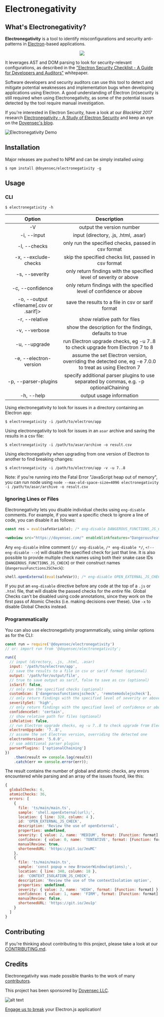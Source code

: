 # Electronegativity

## What's Electronegativity?

**Electronegativity** is a tool to identify misconfigurations and security anti-patterns in [Electron](https://electronjs.org/)-based applications.
<p align="center">
	<img src="https://github.com/doyensec/electronegativity/raw/master/docs/resources/img/electronegalogo.png">
</p>

It leverages AST and DOM parsing to look for security-relevant configurations, as described in the ["Electron Security Checklist - A Guide for Developers and Auditors"](https://doyensec.com/resources/us-17-Carettoni-Electronegativity-A-Study-Of-Electron-Security-wp.pdf) whitepaper.

Software developers and security auditors can use this tool to detect and mitigate potential weaknesses and implementation bugs when developing applications using Electron. A good understanding of Electron (in)security is still required when using Electronegativity, as some of the potential issues detected by the tool require manual investigation.

If you're interested in Electron Security, have a look at our *BlackHat 2017* research [Electronegativity - A Study of Electron Security](https://doyensec.com/resources/us-17-Carettoni-Electronegativity-A-Study-Of-Electron-Security.pdf) and keep an eye on the [Doyensec's blog](http://blog.doyensec.com).

![Electronegativity Demo](https://github.com/doyensec/electronegativity/raw/master/docs/resources/img/electrodemo.gif "Electronegativity Demo")

## Installation

Major releases are pushed to NPM and can be simply installed using:

```
$ npm install @doyensec/electronegativity -g
```

## Usage

### CLI

```
$ electronegativity -h
```

|    Option    |                 Description                       |
|:------------:|:-------------------------------------------------:|
| -V           | output the version number                         |
| -i, --input  | input (directory, .js, .html, .asar)               |
| -l, --checks | only run the specified checks, passed in csv format |
| -x, --exclude-checks <excludedCheckNames> | skip the specified checks list, passed in csv format |
| -s, --severity | only return findings with the specified level of severity or above |
| -c, --confidence | only return findings with the specified level of confidence or above |
| -o, --output <filename[.csv or .sarif]> | save the results to a file in csv or sarif format |
| -r, --relative | show relative path for files |
| -v, --verbose <bool> | show the description for the findings, defaults to true |
| -u, --upgrade <current version..target version> | run Electron upgrade checks, eg -u 7..8 to check upgrade from Electron 7 to 8 |
| -e, --electron-version <version> | assume the set Electron version, overriding the detected one, eg -e 7.0.0 to treat as using Electron 7 |
| -p, --parser-plugins <plugins> | specify additional parser plugins to use separated by commas, e.g. -p optionalChaining |
| -h, --help   | output usage information                          |


Using electronegativity to look for issues in a directory containing an Electron app:
```
$ electronegativity -i /path/to/electron/app
```

Using electronegativity to look for issues in an `asar` archive and saving the results in a csv file:
```
$ electronegativity -i /path/to/asar/archive -o result.csv
```

Using electronegativity when upgrading from one version of Electron to another to find breaking changes:
```
$ electronegativity -i /path/to/electron/app -v -u 7..8
```

Note: if you're running into the Fatal Error "JavaScript heap out of memory", you can run node using ```node --max-old-space-size=4096 electronegativity -i /path/to/asar/archive -o result.csv```

### Ignoring Lines or Files

Electronegativity lets you disable individual checks using `eng-disable` comments. For example, if you want a specific check to ignore a line of code, you can disable it as follows:

```js
const res = eval(safeVariable); /* eng-disable DANGEROUS_FUNCTIONS_JS_CHECK */
```

```html
<webview src="https://doyensec.com/" enableblinkfeatures="DangerousFeature"></webview> <!-- eng-disable BLINK_FEATURES_HTML_CHECK -->
```

Any `eng-disable` inline comment (`// eng-disable`, `/* eng-disable */`, `<!-- eng-disable -->`) will disable the specified check for just that line. It is also possible to provide multiple check names using both their snake case IDs (`DANGEROUS_FUNCTIONS_JS_CHECK`) or their construct names (`dangerousFunctionsJSCheck`):

```js
shell.openExternal(eval(safeVar)); /* eng-disable OPEN_EXTERNAL_JS_CHECK DANGEROUS_FUNCTIONS_JS_CHECK */
```

If you put an `eng-disable` directive before any code at the top of a `.js` or `.html` file, that will disable the passed checks for the *entire* file. Global Checks can't be disabled using code annotations, since they work on the first pass of Atomic Checks (i.e. making decisions over these). Use `-x` to disable Global Checks instead.

### Programmatically

You can also use electronegativity programmatically, using similar options as for the CLI:

```js
const run = require('@doyensec/electronegativity')
// or: import run from '@doyensec/electronegativity';

run({
  // input (directory, .js, .html, .asar)
  input: '/path/to/electron/app',
  // save the results to a file in csv or sarif format (optional)
  output: '/path/for/output/file',
  // true to save output as sarif, false to save as csv (optional)
  isSarif: false,
  // only run the specified checks (optional)
  customScan: ['dangerousfunctionsjscheck', 'remotemodulejscheck'],
  // only return findings with the specified level of severity or above (optional)
  severitySet: 'high',
  // only return findings with the specified level of confidence or above (optional)
  confidenceSet: 'certain',
  // show relative path for files (optional)
  isRelative: false,
  // run Electron upgrade checks, eg -u 7..8 to check upgrade from Electron 7 to 8 (optional)
  electronUpgrade: '7..8',
  // assume the set Electron version, overriding the detected one
  electronVersion: '5.0.0',
  // use additional parser plugins
  parserPlugins: ['optionalChaining']
})
    .then(result => console.log(result))
    .catch(err => console.error(err));
```

The result contains the number of global and atomic checks, any errors encountered while parsing and an array of the issues found, like this:

```js
{
  globalChecks: 6,
  atomicChecks: 36,
  errors: [
    {
      file: 'ts/main/main.ts',
      sample: 'shell.openExternal(url);',
      location: { line: 328, column: 4 },
      id: 'OPEN_EXTERNAL_JS_CHECK',
      description: 'Review the use of openExternal',
      properties: undefined,
      severity: { value: 2, name: 'MEDIUM', format: [Function: format] },
      confidence: { value: 0, name: 'TENTATIVE', format: [Function: format] },
      manualReview: true,
      shortenedURL: 'https://git.io/JeuMC'
    },
    {
      file: 'ts/main/main.ts',
      sample: 'const popup = new BrowserWindow(options);',
      location: { line: 340, column: 18 },
      id: 'CONTEXT_ISOLATION_JS_CHECK',
      description: 'Review the use of the contextIsolation option',
      properties: undefined,
      severity: { value: 3, name: 'HIGH', format: [Function: format] },
      confidence: { value: 1, name: 'FIRM', format: [Function: format] },
      manualReview: false,
      shortenedURL: 'https://git.io/Jeu1p'
    }
  ]
}
```

## Contributing

If you're thinking about contributing to this project, please take a look at our [CONTRIBUTING.md](https://github.com/doyensec/electronegativity/blob/master/CONTRIBUTING.md).

## Credits

Electronegativity was made possible thanks to the work of many [contributors](https://github.com/doyensec/electronegativity/graphs/contributors).

This project has been sponsored by [Doyensec LLC](https://www.doyensec.com). 

![alt text](https://doyensec.com/images/logo.svg "Doyensec Logo")

[Engage us to break](https://doyensec.com/auditing.html) your Electron.js application!
